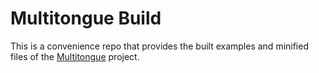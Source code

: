 # Multitongue Build

This is a convenience repo that provides the built examples and minified files of the [Multitongue](https://github.com/dvalentiate/multitongue) project.
